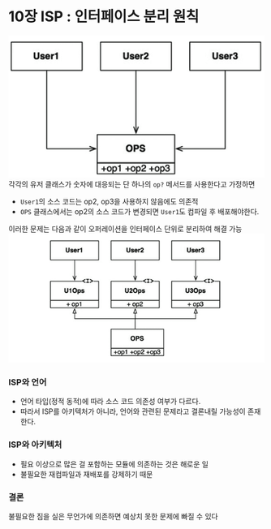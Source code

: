 
# 10장 ISP : 인터페이스 분리 원칙
![img_6.png](img_6.png)
각각의 유저 클래스가 숫자에 대응되는 단 하나의 `op?` 메서드를 사용한다고 가정하면
- `User1`의 소스 코드는 op2, op3을 사용하지 않음에도 의존적
- `OPS` 클래스에서는 op2의 소스 코드가 변경되면 `User1`도 컴파일 후 배포해야한다.

이러한 문제는 다음과 같이 오퍼레이션을 인터페이스 단위로 분리하여 해결 가능
![img_7.png](img_7.png)

### ISP와 언어
- 언어 타입(정적 동적)에 따라 소스 코드 의존성 여부가 다르다.
- 따라서 ISP를 아키텍처가 아니라, 언어와 관련된 문제라고 결론내릴 가능성이 존재한다.

### ISP와 아키텍처
- 필요 이상으로 많은 걸 포함하는 모듈에 의존하는 것은 해로운 일
- 불필요한 재컴파일과 재배포를 강제하기 때문

### 결론
불필요한 짐을 실은 무언가에 의존하면 예상치 못한 문제에 빠질 수 있다 
